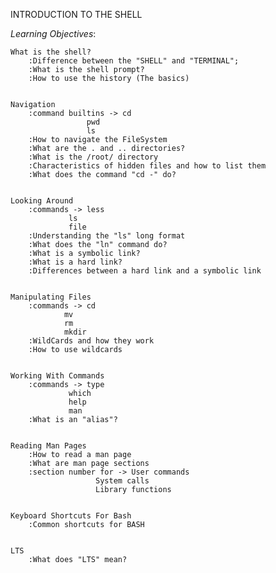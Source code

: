 INTRODUCTION TO THE SHELL

*Learning Objectives*:

	What is the shell?
		:Difference between the "SHELL" and "TERMINAL";
		:What is the shell prompt?
		:How to use the history (The basics)


	Navigation
		:command builtins -> cd
				     pwd
				     ls
		:How to navigate the FileSystem
		:What are the . and .. directories?
		:What is the /root/ directory
		:Characteristics of hidden files and how to list them
		:What does the command "cd -" do?


	Looking Around
		:commands -> less
			     ls
			     file
		:Understanding the "ls" long format
		:What does the "ln" command do?
		:What is a symbolic link?
		:What is a hard link?
		:Differences between a hard link and a symbolic link


	Manipulating Files
		:commands -> cd
			    mv
			    rm
			    mkdir
		:WildCards and how they work
		:How to use wildcards


	Working With Commands
		:commands -> type
			     which
			     help
			     man
		:What is an "alias"?


	Reading Man Pages
		:How to read a man page
		:What are man page sections
		:section number for -> User commands
				       System calls
				       Library functions


	Keyboard Shortcuts For Bash
		:Common shortcuts for BASH


	LTS
		:What does "LTS" mean?




